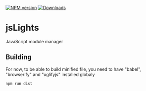 [![NPM version][npm-image]][npm-url] [![Downloads][downloads-image]][npm-url]

# jsLights
JavaScript module manager

## Building

For now, to be able to build minified file, you need to have "babel", "browserify" and "uglifyjs" installed globaly
```bash
npm run dist
```

[downloads-image]: http://img.shields.io/npm/dm/jslights.svg
[npm-url]: https://npmjs.org/package/jslights
[npm-image]: http://img.shields.io/npm/v/jslights.svg
